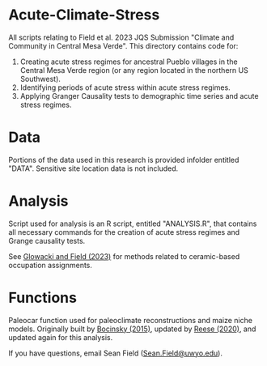 # Acute-Climate-Stress
All scripts relating to Field et al. 2023 JQS Submission "Climate and Community in Central Mesa Verde".
This directory contains code for: 
1. Creating acute stress regimes for ancestral Pueblo villages in the Central Mesa Verde region (or any region located in the northern US Southwest).
2. Identifying periods of acute stress within acute stress regimes.
3. Applying Granger Causality tests to demographic time series and acute stress regimes.

# Data
Portions of the data used in this research is provided infolder entitled "DATA". Sensitive site location data is not included.

# Analysis 
Script used for analysis is an R script, entitled "ANALYSIS.R", that contains all necessary commands for the creation of acute stress regimes and Grange causality tests. 

See [Glowacki and Field (2023)](https://github.com/sfield2/NSJ-MV-CeramicSeriation) for methods related to ceramic-based occupation assignments.

# Functions
Paleocar function used for paleoclimate reconstructions and maize niche models. Originally built by [Bocinsky (2015)](https://github.com/bocinsky/paleocar), updated by [Reese (2020)](https://github.com/kmreese-io/Reese_2020-JASR/tree/master/FUNCTIONS), and updated again for this analysis. 



If you have questions, email Sean Field (Sean.Field@uwyo.edu).
